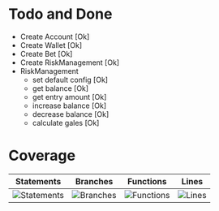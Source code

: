 # Todo and Done
- Create Account [Ok]
- Create Wallet [Ok]
- Create Bet [Ok]
- Create RiskManagement [Ok]
- RiskManagement
    - set default config [Ok]
    - get balance [Ok]
    - get entry amount [Ok]
    - increase balance [Ok]
    - decrease balance [Ok]
    - calculate gales [Ok]
    
# Coverage
| Statements                  | Branches                | Functions                 | Lines             |
| --------------------------- | ----------------------- | ------------------------- | ----------------- |
| ![Statements](https://img.shields.io/badge/statements-98.03%25-brightgreen.svg?style=flat) | ![Branches](https://img.shields.io/badge/branches-88.88%25-yellow.svg?style=flat) | ![Functions](https://img.shields.io/badge/functions-100%25-brightgreen.svg?style=flat) | ![Lines](https://img.shields.io/badge/lines-100%25-brightgreen.svg?style=flat) |